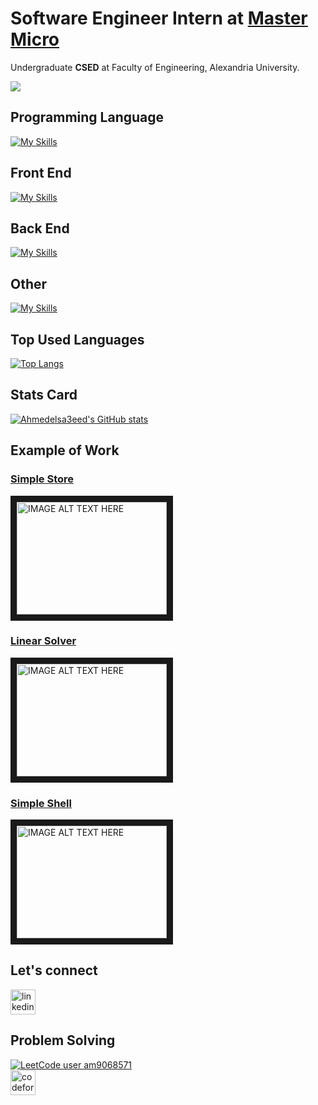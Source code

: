 # Software Engineer Intern at [Master Micro](https://www.master-micro.com/)

Undergraduate **CSED** at Faculty of Engineering, Alexandria University.  

![](https://komarev.com/ghpvc/?username=Ahmedelsa3eed)

## Programming Language
[![My Skills](https://skills.thijs.gg/icons?i=javascript,ts,java,scala,c)](https://skills.thijs.gg)

## Front End
[![My Skills](https://skills.thijs.gg/icons?i=html,css,angular,bootstrap)](https://skills.thijs.gg)

## Back End
[![My Skills](https://skills.thijs.gg/icons?i=spring,mongodb,nodejs,postgresql)](https://skills.thijs.gg)

## Other
[![My Skills](https://skills.thijs.gg/icons?i=git,github,aws,azure,linux)](https://skills.thijs.gg)

## Top Used Languages
[![Top Langs](https://github-readme-stats.vercel.app/api/top-langs/?username=Ahmedelsa3eed&layout=compact&langs_count=7)](https://github.com/anuraghazra/github-readme-stats)

## Stats Card
[![Ahmedelsa3eed's GitHub stats](https://github-readme-stats.vercel.app/api?username=Ahmedelsa3eed&hide=stars&count_private=true&show_icons=true&theme=radical)](https://github.com/Ahmedelsa3eed/github-readme-stats)

## Example of Work
### [Simple Store](https://github.com/Ahmedelsa3eed/Simple-Store.git)
<a href="http://www.youtube.com/watch?feature=player_embedded&v=lwo93YjxteY
" target="_blank"><img src="http://img.youtube.com/vi/lwo93YjxteY/0.jpg" 
alt="IMAGE ALT TEXT HERE" width="240" height="180" border="10" /></a>

### [Linear Solver](https://github.com/Ahmedelsa3eed/linear-solver.git)
<a href="http://www.youtube.com/watch?feature=player_embedded&v=414o_cRAKyQ
" target="_blank"><img src="http://img.youtube.com/vi/414o_cRAKyQ/0.jpg" 
alt="IMAGE ALT TEXT HERE" width="240" height="180" border="10" /></a>

### [Simple Shell](https://github.com/Ahmedelsa3eed/Simple-Shell-Multi-Processing-.git) 
<a href="http://www.youtube.com/watch?feature=player_embedded&v=ldxgQJ777TI
" target="_blank"><img src="http://img.youtube.com/vi/ldxgQJ777TI/0.jpg" 
alt="IMAGE ALT TEXT HERE" width="240" height="180" border="10" /></a>

## Let's connect
[<img src='https://cdn.jsdelivr.net/npm/simple-icons@3.0.1/icons/linkedin.svg' alt='linkedin' height='40'>](https://www.linkedin.com/in/el-saeed/)

## Problem Solving 
[![LeetCode user am9068571](https://img.shields.io/badge/dynamic/json?style=plastic&labelColor=black&color=%23ffa116&label=Solved&query=solved&url=https%3A%2F%2Fleetcode-badge.vercel.app%2Fapi%2Fusers%2Fam9068571&logo=leetcode&logoColor=yellow)](https://leetcode.com/am9068571/)  
[<img src='https://cdn.jsdelivr.net/npm/simple-icons@3.0.1/icons/codeforces.svg' alt='codeforces' height='40'>](https://codeforces.com/profile/Ahmed_sa3ed)
